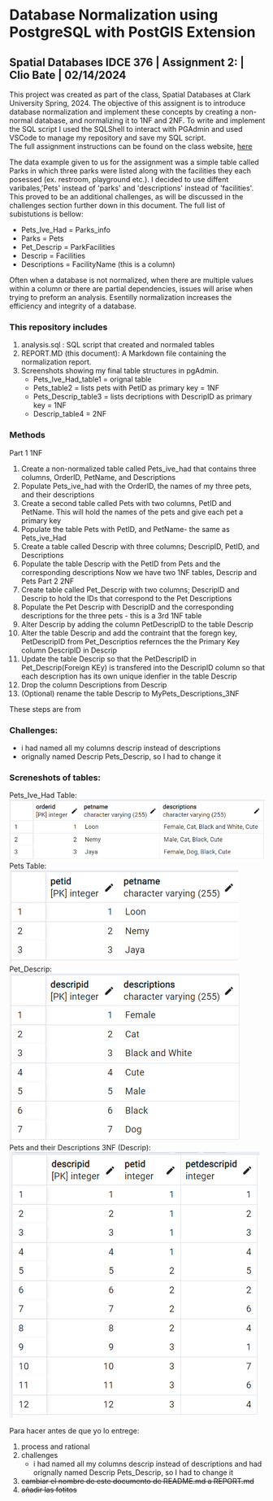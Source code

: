 # Database Normalization using PostgreSQL with PostGIS Extension 
## Spatial Databases IDCE 376 | Assignment 2: | Clio Bate | 02/14/2024

This project was created as part of the class, Spatial Databases at Clark University Spring, 2024. The objective of this assignent is to introduce database normalization and implement these concepts by creating a non-normal database, and normalizing it to 1NF and 2NF. To write and implement the SQL script I used the SQLShell to interact with PGAdmin and used VSCode to manage my repository and save my SQL script.     
The full assignment instructions can be found on the class website, [here](https://studyingplace.space/spatial-database/labs/A2-Database_Normalization.html)  

The data example given to us for the assignment was a simple table called Parks in which three parks were listed along with the facilities they each posessed (ex. restroom, playground etc.). I decided to use diffent varibales,'Pets' instead of 'parks' and 'descriptions' instead of 'facilities'. This proved to be an additional challenges, as will be discussed in the challenges section further down in this document. The full list of subistutions is bellow:
- Pets_Ive_Had = Parks_info
- Parks = Pets
- Pet_Descrip = ParkFacilities
- Descrip = Facilities
- Descriptions = FacilityName (this is a column) 

Often when a database is not normalized, when there are multiple values within a column or there are partial dependencies, issues will arise when trying to preform an analysis. Esentilly normalization increases the efficiency and integrity of a database.

### This repository includes
1. analysis.sql : SQL script that created and normaled tables
1. REPORT.MD (this document): A Markdown file containing the normalization report.
1. Screenshots showing my final table structures in pgAdmin.  
    - Pets_Ive_Had_table1 = orignal table 
    - Pets_table2 = lists pets with PetID as primary key = 1NF
    - Pets_Descrip_table3 = lists decriptions with DescripID as primary key  = 1NF
    - Descrip_table4  = 2NF


### Methods
Part 1 1NF  
1. Create a non-normalized table called Pets_ive_had that contains three columns, OrderID, PetName, and Descriptions
1. Populate Pets_ive_had with the OrderID, the names of my three pets, and their descriptions
1. Create a second table called Pets with two columns, PetID and PetName. This will hold the names of the pets and give each pet a primary key
1. Populate the table Pets with PetID, and PetName- the same as Pets_ive_Had
1. Create a table called Descrip with three columns; DescripID, PetID, and Descriptions 
1. Populate the table Descrip with the PetID from Pets and the corresponding descriptions
    Now we have two 1NF tables, Descrip and Pets
Part 2 2NF  
1. Create table called Pet_Descrip with two columns; DescripID and Descrip to hold the IDs that correspond to the Pet Descriptions
1. Populate the Pet Descrip with DescripID and the corresponding descriptions for the three pets - this is a 3rd 1NF table
1. Alter Descrip by adding the column PetDescripID to the table Descrip
1. Alter the table Descrip and add the contraint that the foregn key, PetDescripID from Pet_Descriptios refernces the the Primary Key column DescripID in Descrip
1. Update the table Descrip so that the PetDescripID in Pet_Descrip(Foreign KEy) is transfered into the DescripID column so that each description has its own unique idenfier in the table Descrip
1. Drop the column Descriptions from Descrip
1. (Optional) rename the table Descrip to MyPets_Descriptions_3NF 

These steps are from 



### Challenges:
- i had named all my columns descrip instead of descriptions  
- orignally named Descrip Pets_Descrip, so I had to change it   
  

### Screneshots of tables:
Pets_Ive_Had Table:  
![Pets_Ive_Had Table](Pets_Ive_Had_table1.png)  
Pets Table:  
![Pets Table](Pets_table2.png)  
Pet_Descrip:  
![Pet_Descrip Table](Pet_Descrip_table3.png)  
Pets and their Descriptions 3NF (Descrip):  
![Descrip Table](Descrip_table4.png)  

Para hacer antes de que yo lo entrege:
1. process and rational
2. challenges
    - i had named all my columns descrip instead of descriptions and had orignally named Descrip Pets_Descrip, so I had to change it 
3. ~~cambiar el nombre de este documento de README.md a REPORT.md~~
4. ~~añadir las fotitos~~